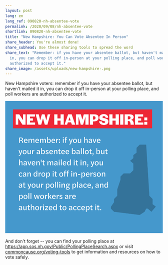 ```yaml
---
layout: post
lang: en
lang_ref: 090820-nh-absentee-vote
permalink: /2020/09/08/nh-absentee-vote
shortlink: 090820-nh-absentee-vote
title: "New Hampshire: You Can Vote Absentee In Person"
share_header: You're almost done!
share_subhead: Use these sharing tools to spread the word
share_text: "Remember: if you have your absentee ballot, but haven't mailed it
  in, you can drop it off in-person at your polling place, and poll workers are
  authorized to accept it."
share_image: /assets/uploads/new-hampshire-.png
---
```

New Hampshire voters: remember if you have your absentee ballot, but haven't mailed it in, you can drop it off in-person at your polling place, and poll workers are authorized to accept it.

![](/assets/uploads/new-hampshire-.png)

And don't forget -- you can find your polling place at <https://app.sos.nh.gov/Public/PollingPlaceSearch.aspx> or visit [commoncause.org/voting-tools](https://commoncause.org/voting-tools) to get information and resources on how to vote safely.